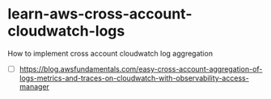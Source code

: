 # learn-aws-cross-account-cloudwatch-logs
How to implement cross account cloudwatch log aggregation

-[ ] https://blog.awsfundamentals.com/easy-cross-account-aggregation-of-logs-metrics-and-traces-on-cloudwatch-with-observability-access-manager 
